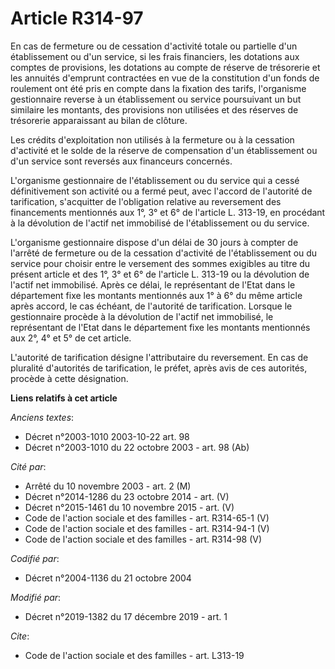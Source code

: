# Article R314-97

En cas de fermeture ou de cessation d'activité totale ou partielle d'un établissement ou d'un service, si les frais
financiers, les dotations aux comptes de provisions, les dotations au compte de réserve de trésorerie et les annuités
d'emprunt contractées en vue de la constitution d'un fonds de roulement ont été pris en compte dans la fixation des tarifs,
l'organisme gestionnaire reverse à un établissement ou service poursuivant un but similaire les montants, des provisions non
utilisées et des réserves de trésorerie apparaissant au bilan de clôture.

Les crédits d'exploitation non utilisés à la fermeture ou à la cessation d'activité et le solde de la réserve de compensation
d'un établissement ou d'un service sont reversés aux financeurs concernés.

L'organisme gestionnaire de l'établissement ou du service qui a cessé définitivement son activité ou a fermé peut, avec
l'accord de l'autorité de tarification, s'acquitter de l'obligation relative au reversement des financements mentionnés aux
1°, 3° et 6° de l'article L. 313-19, en procédant à la dévolution de l'actif net immobilisé de l'établissement ou du service.

L'organisme gestionnaire dispose d'un délai de 30 jours à compter de l'arrêté de fermeture ou de la cessation d'activité de
l'établissement ou du service pour choisir entre le versement des sommes exigibles au titre du présent article et des 1°, 3°
et 6° de l'article L. 313-19 ou la dévolution de l'actif net immobilisé. Après ce délai, le représentant de l'Etat dans le
département fixe les montants mentionnés aux 1° à 6° du même article après accord, le cas échéant, de l'autorité de
tarification. Lorsque le gestionnaire procède à la dévolution de l'actif net immobilisé, le représentant de l'Etat dans le
département fixe les montants mentionnés aux 2°, 4° et 5° de cet article.

L'autorité de tarification désigne l'attributaire du reversement. En cas de pluralité d'autorités de tarification, le préfet,
après avis de ces autorités, procède à cette désignation.

**Liens relatifs à cet article**

_Anciens textes_:

  - Décret n°2003-1010 2003-10-22 art. 98
  - Décret n°2003-1010 du 22 octobre 2003 - art. 98 (Ab)

_Cité par_:

  - Arrêté du 10 novembre 2003 - art. 2 (M)
  - Décret n°2014-1286 du 23 octobre 2014 - art. (V)
  - Décret n°2015-1461 du 10 novembre 2015 - art. (V)
  - Code de l'action sociale et des familles - art. R314-65-1 (V)
  - Code de l'action sociale et des familles - art. R314-94-1 (V)
  - Code de l'action sociale et des familles - art. R314-98 (V)

_Codifié par_:

  - Décret n°2004-1136 du 21 octobre 2004

_Modifié par_:

  - Décret n°2019-1382 du 17 décembre 2019 - art. 1

_Cite_:

  - Code de l'action sociale et des familles - art. L313-19
